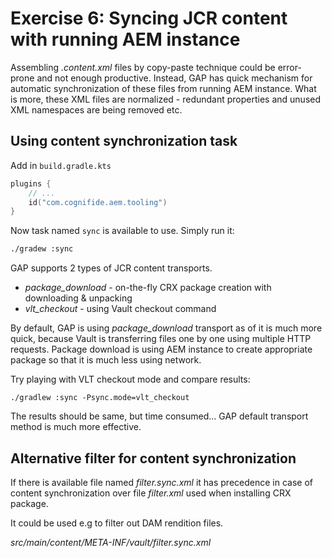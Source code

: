 # Exercise 6: Syncing JCR content with running AEM instance

Assembling *.content.xml* files by copy-paste technique could be error-prone and not enough productive.
Instead, GAP has quick mechanism for automatic synchronization of these files from running AEM instance.
What is more, these XML files are normalized - redundant properties and unused XML namespaces are being removed etc.

## Using content synchronization task

Add in `build.gradle.kts`

```kotlin
plugins {
    // ...
    id("com.cognifide.aem.tooling")
}
```

Now task named `sync` is available to use. Simply run it:

```bash
./gradew :sync
```

GAP supports 2 types of JCR content transports. 

* *package_download* - on-the-fly CRX package creation with downloading & unpacking
* *vlt_checkout* - using Vault checkout command

By default, GAP is using *package_download* transport as of it is much more quick,
because Vault is transferring files one by one using multiple HTTP requests.
Package download is using AEM instance to create appropriate package so that it is much less using network.

Try playing with VLT checkout mode and compare results:

```
./gradlew :sync -Psync.mode=vlt_checkout
```

The results should be same, but time consumed... GAP default transport method is much more effective.

## Alternative filter for content synchronization

If there is available file named *filter.sync.xml* it has precedence in case of content synchronization over file *filter.xml*
used when installing CRX package.

It could be used e.g to filter out DAM rendition files.

*src/main/content/META-INF/vault/filter.sync.xml*

```xml

```
